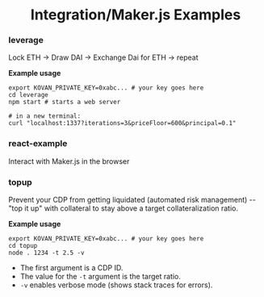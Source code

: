 <h1 align="center">
  Integration/Maker.js Examples
</h1>

### leverage

Lock ETH -> Draw DAI -> Exchange Dai for ETH -> repeat

__Example usage__
```shell
export KOVAN_PRIVATE_KEY=0xabc... # your key goes here
cd leverage
npm start # starts a web server

# in a new terminal:
curl "localhost:1337?iterations=3&priceFloor=600&principal=0.1"
```

### react-example

Interact with Maker.js in the browser

### topup

Prevent your CDP from getting liquidated (automated risk management) -- "top it up" with collateral to stay above a target collateralization ratio.

__Example usage__
```shell
export KOVAN_PRIVATE_KEY=0xabc... # your key goes here
cd topup
node . 1234 -t 2.5 -v
```
* The first argument is a CDP ID.
* The value for the `-t` argument is the target ratio.
* `-v` enables verbose mode (shows stack traces for errors).
